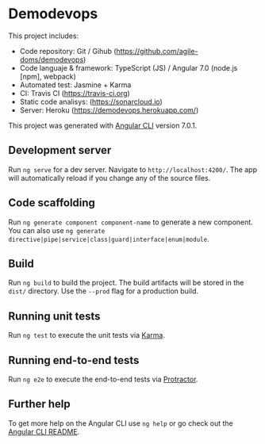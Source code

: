 # Demodevops

This project includes: 
- Code repository: Git / Gihub (https://github.com/agile-doms/demodevops)
- Code languaje & framework: TypeScript (JS) / Angular 7.0 (node.js [npm], webpack)
- Automated test: Jasmine + Karma
- CI: Travis CI (https://travis-ci.org)
- Static code analisys: (https://sonarcloud.io)
- Server: Heroku (https://demodevops.herokuapp.com/)

This project was generated with [Angular CLI](https://github.com/angular/angular-cli) version 7.0.1.

## Development server

Run `ng serve` for a dev server. Navigate to `http://localhost:4200/`. The app will automatically reload if you change any of the source files.

## Code scaffolding

Run `ng generate component component-name` to generate a new component. You can also use `ng generate directive|pipe|service|class|guard|interface|enum|module`.

## Build

Run `ng build` to build the project. The build artifacts will be stored in the `dist/` directory. Use the `--prod` flag for a production build.

## Running unit tests

Run `ng test` to execute the unit tests via [Karma](https://karma-runner.github.io).

## Running end-to-end tests

Run `ng e2e` to execute the end-to-end tests via [Protractor](http://www.protractortest.org/).

## Further help

To get more help on the Angular CLI use `ng help` or go check out the [Angular CLI README](https://github.com/angular/angular-cli/blob/master/README.md).
